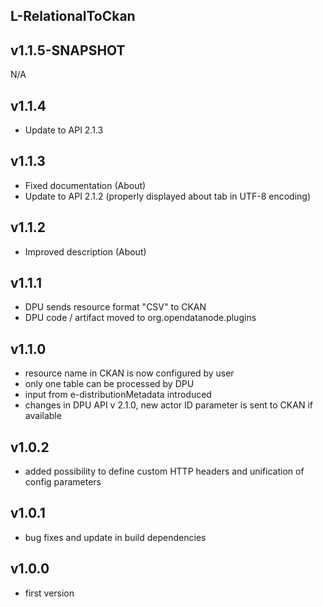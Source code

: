 L-RelationalToCkan
----------

v1.1.5-SNAPSHOT
---
N/A

v1.1.4
---
* Update to API 2.1.3

v1.1.3
---
* Fixed documentation (About)
* Update to API 2.1.2 (properly displayed about tab in UTF-8 encoding)

v1.1.2
---
* Improved description (About)

v1.1.1
---
* DPU sends resource format "CSV" to CKAN
* DPU code / artifact moved to org.opendatanode.plugins

v1.1.0
---
* resource name in CKAN is now configured by user
* only one table can be processed by DPU
* input from e-distributionMetadata introduced
* changes in DPU API v 2.1.0, new actor ID parameter is sent to CKAN if available

v1.0.2
---
* added possibility to define custom HTTP headers and unification of config parameters

v1.0.1
---
* bug fixes and update in build dependencies

v1.0.0
---
* first version